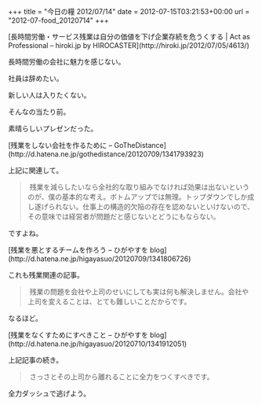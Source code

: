 +++
title = "今日の糧 2012/07/14"
date = 2012-07-15T03:21:53+00:00
url = "2012-07-food_20120714"
+++

<section> 

<div>
  [長時間労働・サービス残業は自分の価値を下げ企業存続を危うくする | Act as Professional &#8211; hiroki.jp by HIROCASTER](http://hiroki.jp/2012/07/05/4613/)
</div>

長時間労働の会社に魅力を感じない。

社員は辞めたい。

新しい人は入りたくない。

そんなの当たり前。

素晴らしいプレゼンだった。</section> <section> 

<div>
  [残業をしない会社を作るために &#8211; GoTheDistance](http://d.hatena.ne.jp/gothedistance/20120709/1341793923)
</div>

上記に関連して。

> 残業を減らしたいなら全社的な取り組みでなければ効果は出ないというのが、僕の基本的な考え。ボトムアップでは無理。トップダウンでしか成し遂げられない。仕事上の構造的欠陥の存在を認めないといけないので、その意味では経営者が問題だと感じないとどうにもならない。

ですよね。</section> <section> 

<div>
  [残業を悪とするチームを作ろう &#8211; ひがやすを blog](http://d.hatena.ne.jp/higayasuo/20120709/1341806726)
</div>

これも残業関連の記事。

> 残業の問題を会社や上司のせいにしても実は何も解決しません。会社や上司を変えることは、とても難しいことだからです。

なるほど。</section> <section> 

<div>
  [残業をなくすためにすべきこと &#8211; ひがやすを blog](http://d.hatena.ne.jp/higayasuo/20120710/1341912051)
</div>

上記記事の続き。

> さっさとその上司から離れることに全力をつくすべきです。

全力ダッシュで逃げよう。</section>